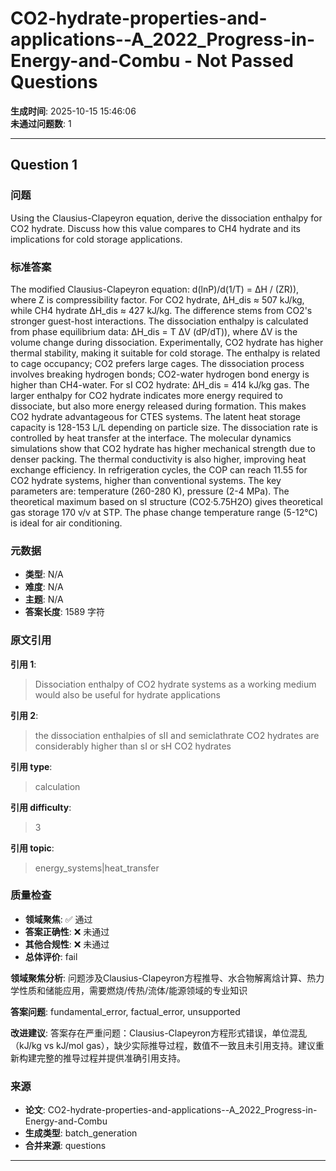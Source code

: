 # CO2-hydrate-properties-and-applications--A_2022_Progress-in-Energy-and-Combu - Not Passed Questions

**生成时间**: 2025-10-15 15:46:06  
**未通过问题数**: 1

---

## Question 1

### 问题

Using the Clausius-Clapeyron equation, derive the dissociation enthalpy for CO2 hydrate. Discuss how this value compares to CH4 hydrate and its implications for cold storage applications.

### 标准答案

The modified Clausius-Clapeyron equation: d(lnP)/d(1/T) = ΔH / (ZR)), where Z is compressibility factor. For CO2 hydrate, ΔH_dis ≈ 507 kJ/kg, while CH4 hydrate ΔH_dis ≈ 427 kJ/kg. The difference stems from CO2's stronger guest-host interactions. The dissociation enthalpy is calculated from phase equilibrium data: ΔH_dis = T ΔV (dP/dT)), where ΔV is the volume change during dissociation. Experimentally, CO2 hydrate has higher thermal stability, making it suitable for cold storage. The enthalpy is related to cage occupancy; CO2 prefers large cages. The dissociation process involves breaking hydrogen bonds; CO2-water hydrogen bond energy is higher than CH4-water. For sI CO2 hydrate: ΔH_dis = 414 kJ/kg gas. The larger enthalpy for CO2 hydrate indicates more energy required to dissociate, but also more energy released during formation. This makes CO2 hydrate advantageous for CTES systems. The latent heat storage capacity is 128-153 L/L depending on particle size. The dissociation rate is controlled by heat transfer at the interface. The molecular dynamics simulations show that CO2 hydrate has higher mechanical strength due to denser packing. The thermal conductivity is also higher, improving heat exchange efficiency. In refrigeration cycles, the COP can reach 11.55 for CO2 hydrate systems, higher than conventional systems. The key parameters are: temperature (260-280 K), pressure (2-4 MPa). The theoretical maximum based on sI structure (CO2·5.75H2O) gives theoretical gas storage 170 v/v at STP. The phase change temperature range (5-12°C) is ideal for air conditioning.

### 元数据

- **类型**: N/A
- **难度**: N/A
- **主题**: N/A
- **答案长度**: 1589 字符

### 原文引用

**引用 1**:
> Dissociation enthalpy of CO2 hydrate systems as a working medium would also be useful for hydrate applications

**引用 2**:
> the dissociation enthalpies of sII and semiclathrate CO2 hydrates are considerably higher than sI or sH CO2 hydrates

**引用 type**:
> calculation

**引用 difficulty**:
> 3

**引用 topic**:
> energy_systems|heat_transfer

### 质量检查

- **领域聚焦**: ✅ 通过
- **答案正确性**: ❌ 未通过
- **其他合规性**: ❌ 未通过
- **总体评价**: fail

**领域聚焦分析**: 问题涉及Clausius-Clapeyron方程推导、水合物解离焓计算、热力学性质和储能应用，需要燃烧/传热/流体/能源领域的专业知识

**答案问题**: fundamental_error, factual_error, unsupported

**改进建议**: 答案存在严重问题：Clausius-Clapeyron方程形式错误，单位混乱（kJ/kg vs kJ/mol gas），缺少实际推导过程，数值不一致且未引用支持。建议重新构建完整的推导过程并提供准确引用支持。

### 来源

- **论文**: CO2-hydrate-properties-and-applications--A_2022_Progress-in-Energy-and-Combu
- **生成类型**: batch_generation
- **合并来源**: questions

---


